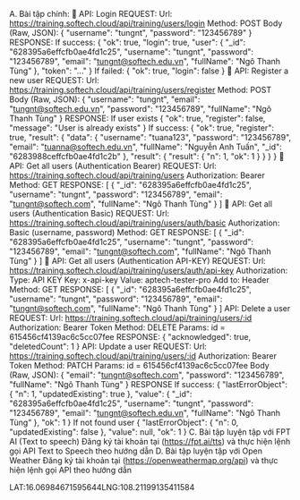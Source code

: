 A. Bài tập chính:
🔶 API: Login
REQUEST:
Url: https://training.softech.cloud/api/training/users/login
Method: POST
Body (Raw, JSON):
{
"username": "tungnt",
"password": "123456789"
}
RESPONSE:
If success:
{
"ok": true,
"login": true,
"user": {
"\_id": "628395a6effcfb0ae4fd1c25",
"username": "tungnt",
"password": "123456789",
"email": "tungnt@softech.edu.vn",
"fullName": "Ngô Thanh Tùng"
},
"token": "..."
}
If failed:
{
"ok": true,
"login": false
}
🔶 API: Register a new user
REQUEST:
Url: https://training.softech.cloud/api/training/users/register
Method: POST
Body (Raw, JSON):
{
"username": "tungnt",
"email": "tungnt@softech.edu.vn",
"password": "123456789",
"fullName": "Ngô Thanh Tùng"
}
RESPONSE:
If user exists
{
"ok": true,
"register": false,
"message": "User is already exists"
}
If success:
{
"ok": true,
"register": true,
"result": {
"data": {
"username": "tuana123",
"password": "123456789",
"email": "tuanna@softech.edu.vn",
"fullName": "Nguyễn Anh Tuấn",
"\_id": "6283988ceffcfb0ae4fd1c2b"
},
"result": {
"result": {
"n": 1,
"ok": 1
}
}
}
}
🔶 API: Get all users (Authentication Bearer)
REQUEST:
Url: https://training.softech.cloud/api/training/users
Authorization: Bearer
Method: GET
RESPONSE:
[
{
"_id": "628395a6effcfb0ae4fd1c25",
"username": "tungnt",
"password": "123456789",
"email": "tungnt@softech.com",
"fullName": "Ngô Thanh Tùng"
}
]
🔶 API: Get all users (Authentication Basic)
REQUEST:
Url: https://training.softech.cloud/api/training/users/auth/basic
Authorization: Basic (username, password)
Method: GET
RESPONSE:
[
{
"_id": "628395a6effcfb0ae4fd1c25",
"username": "tungnt",
"password": "123456789",
"email": "tungnt@softech.com",
"fullName": "Ngô Thanh Tùng"
}
]
🔶 API: Get all users (Authentication API-KEY)
REQUEST:
Url: https://training.softech.cloud/api/training/users/auth/api-key
Authorization:
Type: API KEY
Key: x-api-key
Value: aptech-tester-pro
Add to: Header
Method: GET
RESPONSE:
[
{
"_id": "628395a6effcfb0ae4fd1c25",
"username": "tungnt",
"password": "123456789",
"email": "tungnt@softech.com",
"fullName": "Ngô Thanh Tùng"
}
]
API: Delete a user
REQUEST:
Url: https://training.softech.cloud/api/training/users/:id
Authorization: Bearer Token
Method: DELETE
Params:
id = 615456cf4139ac6c5cc07fee
RESPONSE:
{
"acknowledged": true,
"deletedCount": 1
}
API: Update a user
REQUEST:
Url: https://training.softech.cloud/api/training/users/:id
Authorization: Bearer Token
Method: PATCH
Params:
id = 615456cf4139ac6c5cc07fee
Body (Raw, JSON):
{
"email": "tungnt@softech.com",
"password": "123456789",
"fullName": "Ngô Thanh Tùng"
}
RESPONSE
If success:
{
"lastErrorObject": {
"n": 1,
"updatedExisting": true
},
"value": {
"\_id": "628395a6effcfb0ae4fd1c25",
"username": "tungnt",
"password": "123456789",
"email": "tungnt@softech.edu.vn",
"fullName": "Ngô Thanh Tùng"
},
"ok": 1
}
If not found user
{
"lastErrorObject": {
"n": 0,
"updatedExisting": false
},
"value": null,
"ok": 1
}
C. Bài tập luyện tập với FPT AI (Text to speech)
Đăng ký tài khoản tại (https://fpt.ai/tts) và thực hiện lệnh gọi API Text to Speech theo hướng dẫn
D. Bài tập luyện tập với Open Weather
Đăng ký tài khoản tại (https://openweathermap.org/api) và thực hiện lệnh gọi API theo hướng dẫn

LAT:16.06984671595644LNG:108.21199135411584
